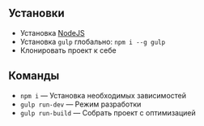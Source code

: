## Установки
* Установка [NodeJS](https://nodejs.org/en/)
* Установка ```gulp``` глобально: ```npm i --g gulp```
* Клонировать проект к себе

## Команды
* ```npm i``` — Установка необходимыx зависимостей
* ```gulp run-dev``` — Режим разработки
* ```gulp run-build``` — Cобрать проект с оптимизацией